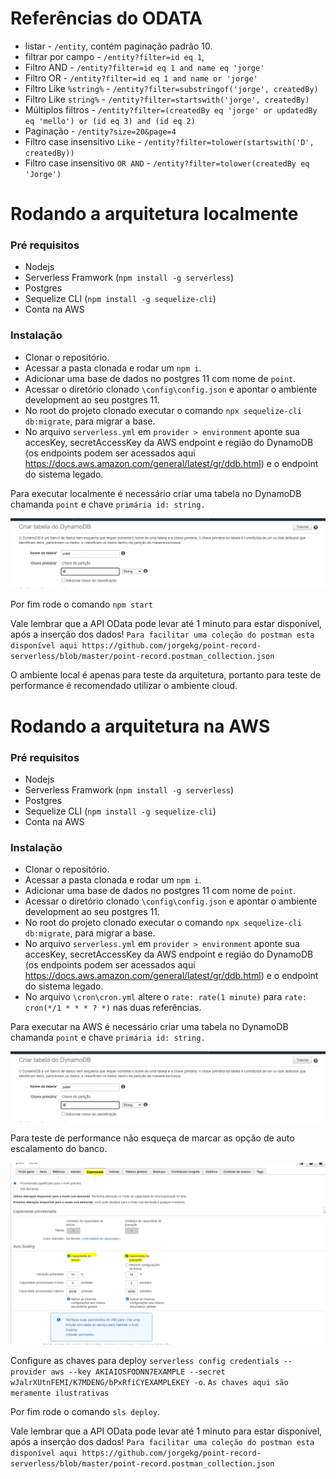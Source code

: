 # Referências do ODATA
- listar - `/entity`, contém paginação padrão 10.
- filtrar por campo - `/entity?filter=id eq 1`,
- Filtro AND - `/entity?filter=id eq 1 and name eq 'jorge'` 
- Filtro OR - `/entity?filter=id eq 1 and name or 'jorge'` 
- Filtro Like `%string%` -  `/entity?filter=substringof('jorge', createdBy)` 
- Filtro Like `string%` -  `/entity?filter=startswith('jorge', createdBy)` 
- Múltiplos filtros - `/entity?filter=(createdBy eq 'jorge' or updatedBy eq 'mello') or (id eq 3) and (id eq 2)`
- Paginação - `/entity?size=20&page=4`
- Filtro case insensitivo `Like` - `/entity?filter=tolower(startswith('D', createdBy))`
- Filtro case insensitivo `OR AND` - `/entity?filter=tolower(createdBy eq 'Jorge')`

# Rodando a arquitetura localmente
### Pré requisitos
- Nodejs
- Serverless Framwork (`npm install -g serverless`)
- Postgres
- Sequelize CLI (`npm install -g sequelize-cli`)
- Conta na AWS

### Instalação
- Clonar o repositório.
- Acessar a pasta clonada e rodar um `npm i`.
- Adicionar uma base de dados no postgres 11 com nome de `point`.
- Acessar o diretório clonado `\config\config.json` e apontar o ambiente development ao seu postgres 11.
- No root do projeto clonado executar o comando `npx sequelize-cli db:migrate`, para migrar a base.
- No arquivo `serverless.yml` em `provider > environment` aponte sua accesKey, secretAccessKey da AWS endpoint e região do DynamoDB (os endpoints podem ser acessados aqui https://docs.aws.amazon.com/general/latest/gr/ddb.html) e o endpoint do sistema legado.

Para executar localmente é necessário criar uma tabela no DynamoDB chamanda `point` e chave `primária id: string.`

![alt text](https://github.com/jorgekg/point-record-serverless/blob/master/images/DynamoDB-create.PNG?raw=true)

Por fim rode o comando `npm start`

Vale lembrar que a API OData pode levar até 1 minuto para estar disponível, após a inserção dos dados!
`Para facilitar uma coleção do postman esta disponível aqui https://github.com/jorgekg/point-record-serverless/blob/master/point-record.postman_collection.json`

O ambiente local é apenas para teste da arquitetura, portanto para teste de performance é recomendado utilizar o ambiente cloud.

# Rodando a arquitetura na AWS
### Pré requisitos
- Nodejs
- Serverless Framwork (`npm install -g serverless`)
- Postgres
- Sequelize CLI (`npm install -g sequelize-cli`)
- Conta na AWS

### Instalação
- Clonar o repositório.
- Acessar a pasta clonada e rodar um `npm i`.
- Adicionar uma base de dados no postgres 11 com nome de `point`.
- Acessar o diretório clonado `\config\config.json` e apontar o ambiente development ao seu postgres 11.
- No root do projeto clonado executar o comando `npx sequelize-cli db:migrate`, para migrar a base.
- No arquivo `serverless.yml` em `provider > environment` aponte sua accesKey, secretAccessKey da AWS endpoint e região do DynamoDB (os endpoints podem ser acessados aqui https://docs.aws.amazon.com/general/latest/gr/ddb.html) e o endpoint do sistema legado.
- No arquivo `\cron\cron.yml` altere o `rate: rate(1 minute)` para `rate: cron(*/1 * * * ? *)` nas duas referências.

Para executar na AWS  é necessário criar uma tabela no DynamoDB chamanda `point` e chave `primária id: string.`

![alt text](https://github.com/jorgekg/point-record-serverless/blob/master/images/DynamoDB-create.PNG?raw=true)

Para teste de performance não esqueça de marcar as opção de auto escalamento do banco.

![alt text](https://github.com/jorgekg/point-record-serverless/blob/master/images/auto-scaling.PNG?raw=true)

Configure as chaves para deploy `serverless config credentials --provider aws --key AKIAIOSFODNN7EXAMPLE --secret wJalrXUtnFEMI/K7MDENG/bPxRfiCYEXAMPLEKEY -o`.
`As chaves aqui são meramente ilustrativas`

Por fim rode o comando `sls deploy`.

Vale lembrar que a API OData pode levar até 1 minuto para estar disponível, após a inserção dos dados!
`Para facilitar uma coleção do postman esta disponível aqui https://github.com/jorgekg/point-record-serverless/blob/master/point-record.postman_collection.json`
